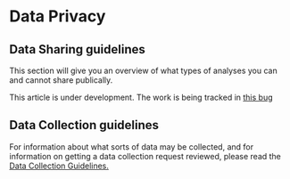 # Data Privacy

## Data Sharing guidelines

This section will give you an overview of what types of analyses you
can and cannot share publically.

This article is under development.
The work is being tracked in
[this bug](https://bugzilla.mozilla.org/show_bug.cgi?id=1341707)

## Data Collection guidelines

For information about what sorts of data may be collected, and for information on getting
a data collection request reviewed, please read the [Data Collection Guidelines.][data_collection]

[data_collection]: https://wiki.mozilla.org/Firefox/Data_Collection
